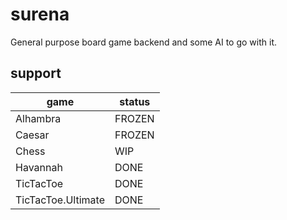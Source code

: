 # surena

General purpose board game backend and some AI to go with it.

## support
|game|status|
|---|---|
|Alhambra|FROZEN|
|Caesar|FROZEN|
|Chess|WIP|
|Havannah|DONE|
|TicTacToe|DONE|
|TicTacToe.Ultimate|DONE|
